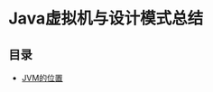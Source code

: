 # Java虚拟机与设计模式总结

## 目录

- [JVM的位置](https://github.com/MouseZhang/Understanding-the-JVM-and-Design-Pattern)